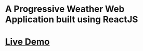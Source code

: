 # A Progressive Weather Web Application built using ReactJS


# [**Live Demo**](https://compassionate-wozniak-51ca80.netlify.app/)
